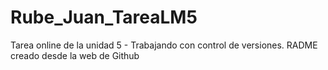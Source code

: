 # Rube_Juan_TareaLM5
Tarea online de la unidad 5 - Trabajando con control de versiones.
RADME creado desde la web de Github
